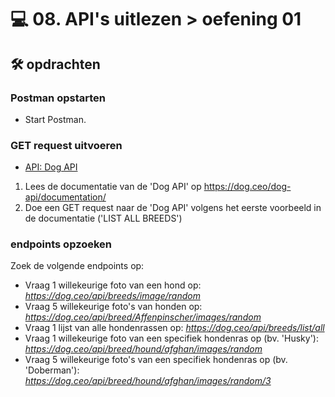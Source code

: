# 💻 08. API's uitlezen > oefening 01

## 🛠️ opdrachten

### Postman opstarten

 - Start Postman.

### GET request uitvoeren

 - [API: Dog API](https://dog.ceo/dog-api/)

 1. Lees de documentatie van de 'Dog API' op https://dog.ceo/dog-api/documentation/
 2. Doe een GET request naar de 'Dog API' volgens het eerste voorbeeld in de documentatie ('LIST ALL BREEDS')

### endpoints opzoeken

Zoek de volgende endpoints op:
- Vraag 1 willekeurige foto van een hond op: *https://dog.ceo/api/breeds/image/random*
- Vraag 5 willekeurige foto's van honden op: *https://dog.ceo/api/breed/Affenpinscher/images/random*
- Vraag 1 lijst van alle hondenrassen op: *https://dog.ceo/api/breeds/list/all*
- Vraag 1 willekeurige foto van een specifiek hondenras op (bv. 'Husky'): *https://dog.ceo/api/breed/hound/afghan/images/random*
- Vraag 5 willekeurige foto's van een specifiek hondenras op (bv. 'Doberman'): *https://dog.ceo/api/breed/hound/afghan/images/random/3*
